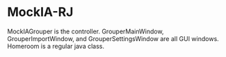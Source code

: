 # MockIA-RJ
MockIAGrouper is the controller.
GrouperMainWindow, GrouperImportWindow, and GrouperSettingsWindow are all GUI windows.
Homeroom is a regular java class.
